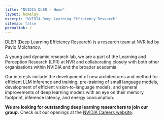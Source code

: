 ```yaml
---
title: "NVIDIA DLER - Home"
layout: homelay
excerpt: "NVIDIA Deep Learning Efficiency Research"
sitemap: false
permalink: /
---
```


DLER (Deep Learning Efficiency Research) is a research team at NVR led by Pavlo Molchanov.

A young and dynamic research lab, we are a part of the Learning and Perception Research (LPR) at NVR and collaborating closely with both other organisations within NVIDIA and the broader academia.

Our interests include the development of new architectures and method for efficient LLM inference and training, pre-training of small language models, development of efficient vision-to-language models, and general improvements of deep learning models with an eye on their memory footprint, inference latency, and energy consumption.

**We are looking for outstanding deep learning researchers to join our group.**
Check out our openings at the [NVIDIA Careers website](https://nvidia.wd5.myworkdayjobs.com/NVIDIAExternalCareerSite).
